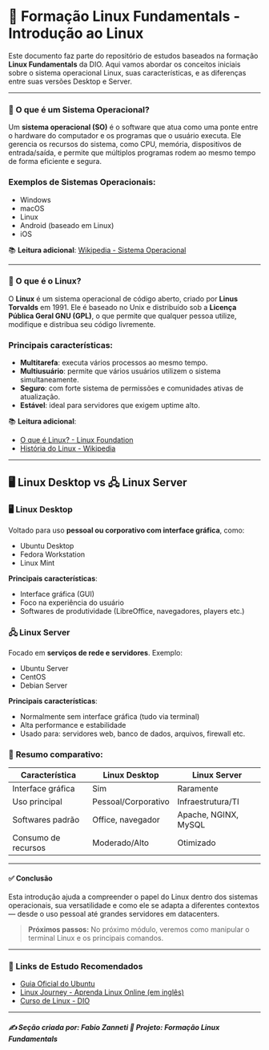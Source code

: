 # 🐧 Formação Linux Fundamentals - Introdução ao Linux

Este documento faz parte do repositório de estudos baseados na formação **Linux Fundamentals** da DIO. Aqui vamos abordar os conceitos iniciais sobre o sistema operacional Linux, suas características, e as diferenças entre suas versões Desktop e Server.

---

### 🧠 O que é um Sistema Operacional?

Um **sistema operacional (SO)** é o software que atua como uma ponte entre o hardware do computador e os programas que o usuário executa. Ele gerencia os recursos do sistema, como CPU, memória, dispositivos de entrada/saída, e permite que múltiplos programas rodem ao mesmo tempo de forma eficiente e segura.

### Exemplos de Sistemas Operacionais:
- Windows
- macOS
- Linux
- Android (baseado em Linux)
- iOS

📚 **Leitura adicional**: [Wikipedia - Sistema Operacional](https://pt.wikipedia.org/wiki/Sistema_operacional)

---

### 🐧 O que é o Linux?

O **Linux** é um sistema operacional de código aberto, criado por **Linus Torvalds** em 1991. Ele é baseado no Unix e distribuído sob a **Licença Pública Geral GNU (GPL)**, o que permite que qualquer pessoa utilize, modifique e distribua seu código livremente.

### Principais características:
- **Multitarefa**: executa vários processos ao mesmo tempo.
- **Multiusuário**: permite que vários usuários utilizem o sistema simultaneamente.
- **Seguro**: com forte sistema de permissões e comunidades ativas de atualização.
- **Estável**: ideal para servidores que exigem uptime alto.

📚 **Leitura adicional**:  
- [O que é Linux? - Linux Foundation](https://www.linuxfoundation.org/about/linux)  
- [História do Linux - Wikipedia](https://pt.wikipedia.org/wiki/Linux)

---

## 🖥️ Linux Desktop vs 🖧 Linux Server

### 🖥️ Linux Desktop

Voltado para uso **pessoal ou corporativo com interface gráfica**, como:
- Ubuntu Desktop
- Fedora Workstation
- Linux Mint

**Principais características**:
- Interface gráfica (GUI)
- Foco na experiência do usuário
- Softwares de produtividade (LibreOffice, navegadores, players etc.)

### 🖧 Linux Server

Focado em **serviços de rede e servidores**. Exemplo:
- Ubuntu Server
- CentOS
- Debian Server

**Principais características**:
- Normalmente sem interface gráfica (tudo via terminal)
- Alta performance e estabilidade
- Usado para: servidores web, banco de dados, arquivos, firewall etc.

### 📌 **Resumo comparativo**:

| Característica        | Linux Desktop       | Linux Server         |
|------------------------|---------------------|-----------------------|
| Interface gráfica      | Sim                 | Raramente             |
| Uso principal          | Pessoal/Corporativo | Infraestrutura/TI     |
| Softwares padrão       | Office, navegador   | Apache, NGINX, MySQL  |
| Consumo de recursos    | Moderado/Alto       | Otimizado             |

---

#### ✅ Conclusão

Esta introdução ajuda a compreender o papel do Linux dentro dos sistemas operacionais, sua versatilidade e como ele se adapta a diferentes contextos — desde o uso pessoal até grandes servidores em datacenters.

> **Próximos passos:** No próximo módulo, veremos como manipular o terminal Linux e os principais comandos.

---

### 🔗 Links de Estudo Recomendados

- [Guia Oficial do Ubuntu](https://ubuntu.com/tutorials)
- [Linux Journey - Aprenda Linux Online (em inglês)](https://linuxjourney.com/)
- [Curso de Linux - DIO](https://www.dio.me/)

---

##### ✍️ Seção criada por: Fabio Zanneti 🎯 Projeto: Formação Linux Fundamentals